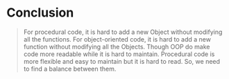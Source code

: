 # Conclusion


> For procedural code, it is hard to add a new Object without modifying all the functions. For object-oriented code, it is hard to add a new function without modifying all the Objects. Though OOP do make code more readable while it is hard to maintain. Procedural code is more flexible and easy to maintain but it is hard to read. So, we need to find a balance between them.